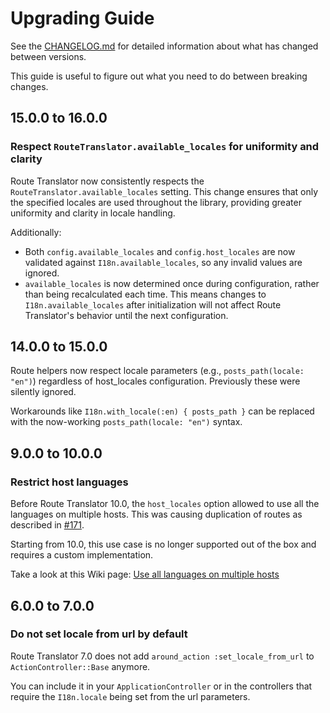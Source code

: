 # Upgrading Guide

See the [CHANGELOG.md](./CHANGELOG.md) for detailed information about what has
changed between versions.

This guide is useful to figure out what you need to do between breaking changes.

## 15.0.0 to 16.0.0

### Respect `RouteTranslator.available_locales` for uniformity and clarity

Route Translator now consistently respects the `RouteTranslator.available_locales`
setting. This change ensures that only the specified locales are used throughout
the library, providing greater uniformity and clarity in locale handling.

Additionally:
- Both `config.available_locales` and `config.host_locales` are now validated
  against `I18n.available_locales`, so any invalid values are ignored.
- `available_locales` is now determined once during configuration, rather than
  being recalculated each time. This means changes to `I18n.available_locales`
  after initialization will not affect Route Translator's behavior until the next
  configuration.

## 14.0.0 to 15.0.0

Route helpers now respect locale parameters (e.g., `posts_path(locale: "en")`) regardless
of host_locales configuration. Previously these were silently ignored.

Workarounds like `I18n.with_locale(:en) { posts_path }` can be replaced with
the now-working `posts_path(locale: "en")` syntax.

## 9.0.0 to 10.0.0

### Restrict host languages

Before Route Translator 10.0, the `host_locales` option allowed to use all
the languages on multiple hosts. This was causing duplication of routes as
described in [#171](https://github.com/enriclluelles/route_translator/issues/171).

Starting from 10.0, this use case is no longer supported out of the box and
requires a custom implementation.

Take a look at this Wiki page: [Use all languages on multiple hosts](https://github.com/enriclluelles/route_translator/wiki/Use-all-languages-on-multiple-hosts)

## 6.0.0 to 7.0.0

### Do not set locale from url by default

Route Translator 7.0 does not add `around_action :set_locale_from_url` to
`ActionController::Base` anymore.

You can include it in your `ApplicationController` or in the controllers
that require the `I18n.locale` being set from the url parameters.
